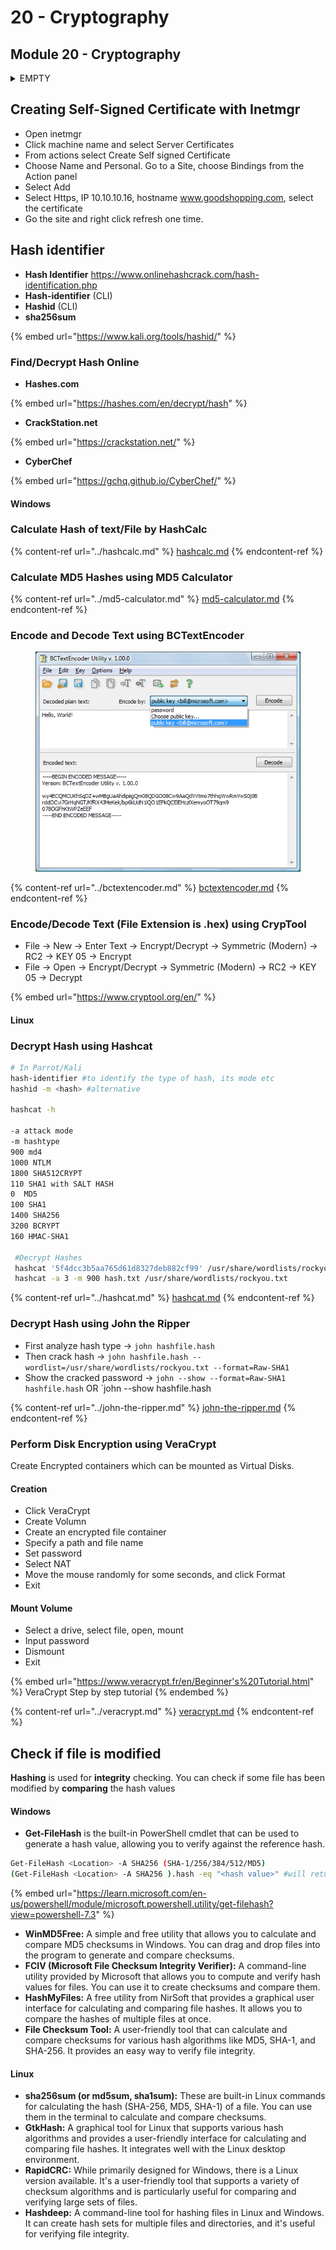 # 20 - Cryptography

## **Module 20 - Cryptography**

<details>

<summary>EMPTY</summary>



</details>

####

## Creating Self-Signed Certificate with Inetmgr

* Open inetmgr
* Click machine name and select Server Certificates
* From actions select Create Self signed Certificate
* Choose Name and Personal. Go to a Site, choose Bindings from the Action panel
* Select Add
* Select Https, IP 10.10.10.16, hostname www.goodshopping.com, select the certificate
* Go the site and right click refresh one time.

## Hash identifier

* **Hash Identifier** https://www.onlinehashcrack.com/hash-identification.php
* **Hash-identifier** (CLI)
* **Hashid** (CLI)
* **sha256sum**

{% embed url="https://www.kali.org/tools/hashid/" %}

### Find/Decrypt Hash Online

* **Hashes.com**

{% embed url="https://hashes.com/en/decrypt/hash" %}

* **CrackStation.net**

{% embed url="https://crackstation.net/" %}

* **CyberChef**

{% embed url="https://gchq.github.io/CyberChef/" %}

#### Windows

### Calculate Hash of text/File by HashCalc

{% content-ref url="../hashcalc.md" %}
[hashcalc.md](../hashcalc.md)
{% endcontent-ref %}

### **Calculate MD5 Hashes using MD5 Calculator**

{% content-ref url="../md5-calculator.md" %}
[md5-calculator.md](../md5-calculator.md)
{% endcontent-ref %}

### Encode and Decode Text using BCTextEncoder

<div align="left">

<figure><img src="../../.gitbook/assets/image (8).png" alt=""><figcaption></figcaption></figure>

</div>

{% content-ref url="../bctextencoder.md" %}
[bctextencoder.md](../bctextencoder.md)
{% endcontent-ref %}

### Encode/Decode Text (File Extension is .hex) using CrypTool

* File → New → Enter Text → Encrypt/Decrypt → Symmetric (Modern) → RC2 → KEY 05 → Encrypt
* File → Open → Encrypt/Decrypt → Symmetric (Modern) → RC2 → KEY 05 → Decrypt

{% embed url="https://www.cryptool.org/en/" %}

#### Linux

### Decrypt Hash using Hashcat

```bash
# In Parrot/Kali
hash-identifier #to identify the type of hash, its mode etc
hashid -m <hash> #alternative
 
hashcat -h

-a attack mode
-m hashtype
900 md4
1000 NTLM
1800 SHA512CRYPT
110 SHA1 with SALT HASH
0  MD5
100 SHA1
1400 SHA256
3200 BCRYPT
160 HMAC-SHA1
        
 #Decrypt Hashes
 hashcat '5f4dcc3b5aa765d61d8327deb882cf99' /usr/share/wordlists/rockyou.txt
 hashcat -a 3 -m 900 hash.txt /usr/share/wordlists/rockyou.txt
```

{% content-ref url="../hashcat.md" %}
[hashcat.md](../hashcat.md)
{% endcontent-ref %}

### **Decrypt Hash using John the Ripper**

* First analyze hash type -> `john hashfile.hash`
* Then crack hash -> `john hashfile.hash --wordlist=/usr/share/wordlists/rockyou.txt --format=Raw-SHA1`
* Show the cracked password -> `john --show --format=Raw-SHA1 hashfile.hash` OR \`john --show hashfile.hash

{% content-ref url="../john-the-ripper.md" %}
[john-the-ripper.md](../john-the-ripper.md)
{% endcontent-ref %}

### **Perform Disk Encryption using VeraCrypt**

Create Encrypted containers which can be mounted as Virtual Disks.

#### Creation

* Click VeraCrypt
* Create Volumn
* Create an encrypted file container
* Specify a path and file name
* Set password
* Select NAT
* Move the mouse randomly for some seconds, and click Format
* Exit

#### Mount Volume

* Select a drive, select file, open, mount
* Input password
* Dismount
* Exit

{% embed url="https://www.veracrypt.fr/en/Beginner's%20Tutorial.html" %}
VeraCrypt Step by step tutorial
{% endembed %}

{% content-ref url="../veracrypt.md" %}
[veracrypt.md](../veracrypt.md)
{% endcontent-ref %}

## Check if file is modified

**Hashing** is used for **integrity** checking. You can check if some file has been modified by **comparing** the hash values

#### Windows

* **Get-FileHash** is the built-in PowerShell cmdlet that can be used to generate a hash value, allowing you to verify against the reference hash.

```bash
Get-FileHash <Location> -A SHA256 (SHA-1/256/384/512/MD5)
(Get-FileHash <Location> -A SHA256 ).hash -eq "<hash value>" #will return true or false
```

{% embed url="https://learn.microsoft.com/en-us/powershell/module/microsoft.powershell.utility/get-filehash?view=powershell-7.3" %}

* **WinMD5Free:** A simple and free utility that allows you to calculate and compare MD5 checksums in Windows. You can drag and drop files into the program to generate and compare checksums.
* **FCIV (Microsoft File Checksum Integrity Verifier):** A command-line utility provided by Microsoft that allows you to compute and verify hash values for files. You can use it to create checksums and compare them.
* **HashMyFiles:** A free utility from NirSoft that provides a graphical user interface for calculating and comparing file hashes. It allows you to compare the hashes of multiple files at once.
* **File Checksum Tool:** A user-friendly tool that can calculate and compare checksums for various hash algorithms like MD5, SHA-1, and SHA-256. It provides an easy way to verify file integrity.

#### Linux

* **sha256sum (or md5sum, sha1sum):** These are built-in Linux commands for calculating the hash (SHA-256, MD5, SHA-1) of a file. You can use them in the terminal to calculate and compare checksums.
* **GtkHash:** A graphical tool for Linux that supports various hash algorithms and provides a user-friendly interface for calculating and comparing file hashes. It integrates well with the Linux desktop environment.
* **RapidCRC:** While primarily designed for Windows, there is a Linux version available. It's a user-friendly tool that supports a variety of checksum algorithms and is particularly useful for comparing and verifying large sets of files.
* **Hashdeep:** A command-line tool for hashing files in Linux and Windows. It can create hash sets for multiple files and directories, and it's useful for verifying file integrity.
